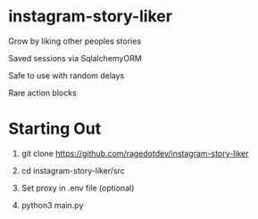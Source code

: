 # instagram-story-liker

Grow by liking other peoples stories

Saved sessions via SqlalchemyORM

Safe to use with random delays

Rare action blocks

# Starting Out

1. git clone https://github.com/ragedotdev/instagram-story-liker 

2. cd instagram-story-liker/src

3. Set proxy in .env file (optional)

4. python3 main.py



